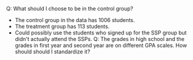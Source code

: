 Q: What should I choose to be in the control group?
   - The control group in the data has 1006 students.
   - The treatment group has 113 students.
   - Could possibly use the students who signed up for the SSP group but didn't actually attend the SSPs.
Q: The grades in high school and the grades in first year and second year are on different GPA scales. How should should I standardize it?


